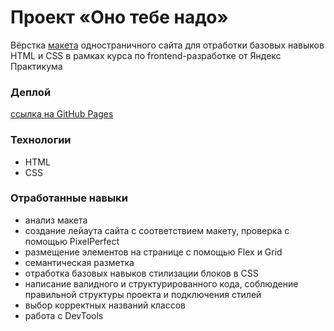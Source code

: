 # Проект «Оно тебе надо»  

Вёрстка [макета](https://www.figma.com/design/unBuocGdAfnegz1sE0MknV/%232-Оно-тебе-надо?node-id=0-1&t=kyeNLQfyfejvSvAt-0) одностраничного сайта для отработки базовых навыков HTML и CSS в рамках курса по frontend-разработке от Яндекс Практикума

### Деплой  
[ссылка на GitHub Pages](https://beschetnova.github.io/ono-tebe-nado/)  

### Технологии
* HTML
* CSS

### Отработанные навыки
* анализ макета
* создание лейаута сайта с соответствием макету, проверка с помощью PixelPerfect
* размещение элементов на странице с помощью Flex и Grid
* семантическая разметка
* отработка базовых навыков стилизации блоков в CSS
* написание валидного и структурированного кода, соблюдение правильной структуры проекта и подключения стилей
* выбор корректных названий классов
* работа с DevTools







